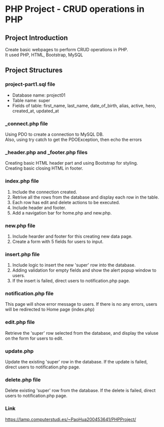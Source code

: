 # PHP Project - CRUD operations in PHP
## Project Introduction
Create basic webpages to perform CRUD operations in PHP.  
It used PHP, HTML, Bootstrap, MySQL

## Project Structures
### project-part1.sql file
- Database name: project01
- Table name: super
- Fields of table: first_name, last_name, date_of_birth, alias, active, hero, created_at, updated_at

### _connect.php file
Using PDO to create a connection to MySQL DB.  
Also, using try catch to get the PDOException, then echo the errors

### _header.php and _footer.php files
Creating basic HTML header part and using Bootstrap for styling.  
Creating basic closing HTML in footer.  

### index.php file
1. Include the connection created.
2. Retrive all the rows from the database and display each row in the table.
3. Each row has edit and delete actions to be executed.
4. Include header and footer.
5. Add a navigation bar for home.php and new.php.

### new.php file
1. Include hearder and footer for this creating new data page.
2. Create a form with 5 fields for users to input.

### insert.php file
1. Include logic to insert the new 'super' row into the database.  
2. Adding validation for empty fields and show the alert popup window to users.
3. If the insert is failed, direct users to notification.php page.

### notification.php file
This page will show error message to users. If there is no any errors, users will be redirected to Home page (index.php)

### edit.php file
Retrieve the 'super' row selected from the database, and display the valuse on the form for users to edit.

### update.php
Update the existing 'super' row in the database. If the update is failed, direct users to notification.php page.

### delete.php file
Delete existing 'super' row from the database. If the delete is failed, direct users to notification.php page.

### Link
https://lamp.computerstudi.es/~PaoHua200453641/PHPProject/

